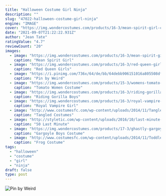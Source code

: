 ```yaml
---
title: "Halloween Costume Girl Ninja"
description: ""
slug: "47022-halloween-costume-girl-ninja"
engine: "IMAGE"
cover: "https://img.wondercostumes.com/products/16-3/mean-spirit-girl-costume.jpg"
date: "2021-09-07T21:22:22.931Z"
author: "Jean Tate"
ratingValue: "4.7"
reviewCount: "20"
images:
  - image: "https://img.wondercostumes.com/products/16-3/mean-spirit-girl-costume.jpg"
    caption: "Mean Spirit Girl"
  - image: "https://img.wondercostumes.com/products/16-3/red-queen-girls-costume.jpg"
    caption: "Red Queen Girls"
  - image: "https://i.pinimg.com/736x/64/de/bb/64debb906151016a805508dffd119c85.jpg"
    caption: "Pin by Weird"
  - image: "https://img.wondercostumes.com/products/15-3/womens-tomato-costume.jpg"
    caption: "Tomato Women Costume"
  - image: "https://img.wondercostumes.com/products/16-3/riding-gorilla-kids-inflatable-costume.jpg"
    caption: "Riding Gorilla Boys"
  - image: "https://img.wondercostumes.com/products/16-3/royal-vampire-girl-costume-536.jpg"
    caption: "Royal Vampire Girl"
  - image: "http://www.costumesfc.com/wp-content/uploads/2014/11/Tangled-Rapunzel-Costume-for-Women.jpg"
    caption: "Tangled Costumes"
  - image: "http://styletic.com/wp-content/uploads/2016/10/last-minute-halloween-costumes/34-last-minute-halloween-costume-ideas.jpg"
    caption: "50 Last Minute"
  - image: "https://img.wondercostumes.com/products/17-3/ghastly-gargoyle-boys-costume-633.jpg"
    caption: "Gargoyle Boys Costume"
  - image: "http://www.costumesfc.com/wp-content/uploads/2014/11/Toddler-Frog-Costume.jpg"
    caption: "Frog Costume"
tags:
  - "halloween"
  - "costume"
  - "girl"
  - "ninja"
draft: false
type: post
---
```



![Pin by Weird](https://i.pinimg.com/736x/64/de/bb/64debb906151016a805508dffd119c85.jpg "Pin by Weird")


<!--inArticleAds-->

<!--galleryOne-->


<!--inArticleAds-->

<!--galleryTwo-->


<!--galleryThree-->

